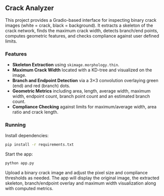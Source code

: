## Crack Analyzer

This project provides a Gradio-based interface for inspecting binary crack images (white = crack, black = background).
It extracts a skeleton of the crack network, finds the maximum crack width, detects branch/end points, computes geometric
features, and checks compliance against user defined limits.

### Features
* **Skeleton Extraction** using `skimage.morphology.thin`.
* **Maximum Crack Width** located with a KD-tree and visualized on the image.
* **Branch and Endpoint Detection** via a 3×3 convolution overlaying green (end) and red (branch) dots.
* **Geometric Metrics** including area, length, average width, maximum width, endpoint count, branch point count and an estimated branch count.
* **Compliance Checking** against limits for maximum/average width, area ratio and crack length.

### Running

Install dependencies:
```bash
pip install -r requirements.txt
```

Start the app:
```bash
python app.py
```

Upload a binary crack image and adjust the pixel size and compliance thresholds as needed. The app will display the
original image, the extracted skeleton, branch/endpoint overlay and maximum width visualization along with computed metrics.
